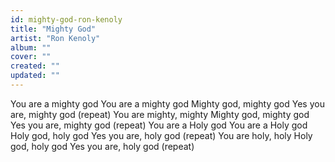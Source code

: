 ```yaml
---
id: mighty-god-ron-kenoly
title: "Mighty God"
artist: "Ron Kenoly"
album: ""
cover: ""
created: ""
updated: ""
---
```


You are a mighty god
You are a mighty god
Mighty god, mighty god
Yes you are, mighty god
(repeat)
You are mighty, mighty
Mighty god, mighty god
Yes you are, mighty god
(repeat)
You are a Holy god
You are a Holy god
Holy god, holy god
Yes you are, holy god
(repeat)
You are holy, holy
Holy god, holy god
Yes you are, holy god
(repeat)